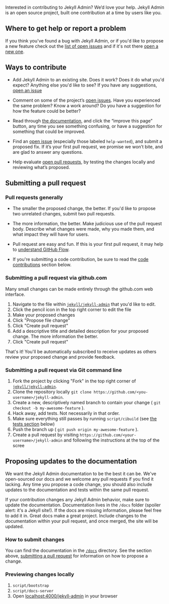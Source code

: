 Interested in contributing to Jekyll Admin? We’d love your help. Jekyll Admin is an open source project, built one contribution at a time by users like you.

## Where to get help or report a problem

If you think you've found a bug with Jekyll Admin, or if you'd like to propose a new feature check out the [list of open issues](https://github.com/jekyll/jekyll-admin/issues) and if it's not there [open a new one](https://github.com/jekyll/jekyll-admin).

## Ways to contribute

* Add Jekyll Admin to an existing site. Does it work? Does it do what you'd expect? Anything else you'd like to see? If you have any suggestions, [open an issue](https://github.com/jekyll/jekyll-admin/issues/new)

* Comment on some of the project’s [open issues](https://github.com/jekyll/jekyll-admin/issues/). Have you experienced the same problem? Know a work around? Do you have a suggestion for how the feature could be better?

* Read through [the documentation](http://jekyll.github.com/jekyll-admin), and click the “improve this page” button, any time you see something confusing, or have a suggestion for something that could be improved.

* Find an [open issue](https://github.com/jekyll/jekyll-admin/issues/) (especially those labeled `help-wanted`), and submit a proposed fix. If it’s your first pull request, we promise we won’t bite, and are glad to answer any questions.

* Help evaluate [open pull requests](https://github.com/jekyll/jekyll-admin/pulls/), by testing the changes locally and reviewing what’s proposed.

## Submitting a pull request

### Pull requests generally

* The smaller the proposed change, the better. If you'd like to propose two unrelated changes, submit two pull requests.

* The more information, the better. Make judicious use of the pull request body. Describe what changes were made, why you made them, and what impact they will have for users.

* Pull request are easy and fun. If this is your first pull request, it may help to [understand GitHub Flow](https://guides.github.com/introduction/flow/).

* If you're submitting a code contribution, be sure to read the [code contributions](#code-contributions) section below.

### Submitting a pull request via github.com

Many small changes can be made entirely through the github.com web interface.

1. Navigate to the file within [`jekyll/jekyll-admin`](https://github.com/jekyll/jekyll-admin) that you'd like to edit.
2. Click the pencil icon in the top right corner to edit the file
3. Make your proposed changes
4. Click "Propose file change"
5. Click "Create pull request"
6. Add a descriptive title and detailed description for your proposed change. The more information the better.
7. Click "Create pull request"

That's it! You'll be automatically subscribed to receive updates as others review your proposed change and provide feedback.

### Submitting a pull request via Git command line

1. Fork the project by clicking "Fork" in the top right corner of [`jekyll/jekyll-admin`](https://github.com/jekyll/jekyll-admin).
2. Clone the repository locally `git clone https://github.com/<you-username>/jekyll-admin`.
3. Create a new, descriptively named branch to contain your change ( `git checkout -b my-awesome-feature` ).
4. Hack away, add tests. Not necessarily in that order.
5. Make sure everything still passes by running `script/cibuild` (see [the tests section](#running-tests-locally) below)
6. Push the branch up ( `git push origin my-awesome-feature` ).
7. Create a pull request by visiting `https://github.com/<your-username>/jekyll-admin` and following the instructions at the top of the scree

## Proposing updates to the documentation

We want the Jekyll Admin documentation to be the best it can be. We've open-sourced our docs and we welcome any pull requests if you find it lacking. Any time you propose a code change, you should also include updates to the documentation and tests within the same pull request.

If your contribution changes any Jekyll Admin behavior, make sure to update the documentation. Documentation lives in the `/docs` folder (spoiler alert: it's a Jekyll site!). If the docs are missing information, please feel free to add it in. Great docs make a great project. Include changes to the documentation within your pull request, and once merged, the site will be updated.

### How to submit changes

You can find the documentation in the [`/docs`](https://github.com/jekyll/jekyll-admin/tree/master/docs) directory. See the section above, [submitting a pull request](#submitting-a-pull-request) for information on how to propose a change.

### Previewing changes locally

1. `script/bootstrap`
2. `script/docs-server`
3. Open [localhost:4000/jekyll-admin](http://localhost:4000/jekyll-admin) in your browser
